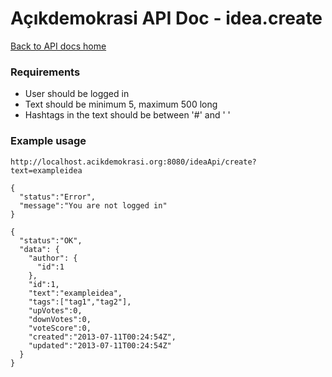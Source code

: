 # Açıkdemokrasi API Doc - idea.create

[Back to API docs home](Home)

### Requirements
- User should be logged in
- Text should be minimum 5, maximum 500 long
- Hashtags in the text should be between '#' and ' '

### Example usage
```
http://localhost.acikdemokrasi.org:8080/ideaApi/create?text=exampleidea
```
```
{
  "status":"Error",
  "message":"You are not logged in"
}
```
```
{
  "status":"OK",
  "data": {
    "author": {
      "id":1
    },
    "id":1,
    "text":"exampleidea",
    "tags":["tag1","tag2"],
    "upVotes":0,
    "downVotes":0,
    "voteScore":0,
    "created":"2013-07-11T00:24:54Z",
    "updated":"2013-07-11T00:24:54Z"
  }
}
```